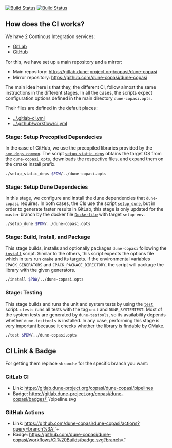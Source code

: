 [![Build Status](https://gitlab.dune-project.org/copasi/dune-copasi/badges/master/pipeline.svg)](https://gitlab.dune-project.org/copasi/dune-copasi/pipelines)
[![Build Status](https://github.com/dune-copasi/dune-copasi/workflows/CI%20Builds/badge.svg?branch=master)](https://github.com/dune-copasi/dune-copasi/actions?query=branch%3Amaster+)

## How does the CI works?

We have 2 Continous Integration services:
  - [GitLab](https://docs.gitlab.com/ee/ci/)
  - [GitHub](https://github.com/dune-copasi/dune-copasi/actions)

For this, we have set up a main repository and a mirror:

  - Main repository: https://gitlab.dune-project.org/copasi/dune-copasi
  - Mirror repository: https://github.com/dune-copasi/dune-copasi

The main idea here is that they, the different CI, follow almost the same
instructions in the different stages. In all the cases, the scripts expect
configuration options defined in the main directory `dune-copasi.opts`.

Their files are defined in the default places:

  - [../.gitlab-ci.yml](../.gitlab-ci.yml)
  - [../.github/workflow/ci.yml](../.github/workflow/ci.yml)

### Stage: Setup Precopiled Dependecies

In the case of GitHub, we use the precopiled libraries provided by the
[`sme_deps_common`](https://github.com/spatial-model-editor/sme_deps_common).
The script [`setup_static_deps`](setup_static_deps) obtains the target OS
from the `dune-copasi.opts`, downloads the respective files, and expand them
on the cmake install prefix.

```bash
./setup_static_deps $PDW/../dune-copasi.opts
```

### Stage: Setup Dune Dependecies

In this stage, we configure and install the dune dependencies that `dune-copasi`
requires. In both cases, the CIs use the script [`setup_dune`](setup_dune), but
in order to generate faster results in GitLab, this stage is only updated for the
`master` branch by the docker file [`Dockerfile`](../docker/dune-copasi.dockerfile)
with target `setup-env`.

```bash
./setup_dune $PDW/../dune-copasi.opts
```

### Stage: Build, Install, and Package

This stage builds, installs and optionally packages `dune-copasi` following the
[`install`](install) script. Similar to the others, this script expects the options
file which in turs run `cmake` and its targets. If the environmental variables
`CPACK_GENERATORS` and `CPACK_PACKAGE_DIRECTORY`, the script will package the
library with the given generators.

```bash
./install $PDW/../dune-copasi.opts
```

### Stage: Testing

This stage builds and runs the unit and system tests by using the
[`test`](test) script. `ctests` runs all tests with the tag
`unit` and `DUNE_SYSTEMTEST`. Most of the system tests
are generated by `dune-testools`, so its availability depends whether
`dune-testtools` is installed. In any case, performing this stage is very
important because it checks whether the library is findable by CMake.


```bash
./test $PDW/../dune-copasi.opts
```

## CI Link & Badge
For getting them replace `<branch>` for the specific branch you want:

### GitLab CI
  - Link: https://gitlab.dune-project.org/copasi/dune-copasi/pipelines
  - Badge: https://gitlab.dune-project.org/copasi/dune-copasi/badges/`<branch>`/pipeline.svg
### GitHub Actions
  - Link: https://github.com/dune-copasi/dune-copasi/actions?query=branch%3A`<branch>`+
  - Badge: https://github.com/dune-copasi/dune-copasi/workflows/CI%20Builds/badge.svg?branch=`<branch>`
